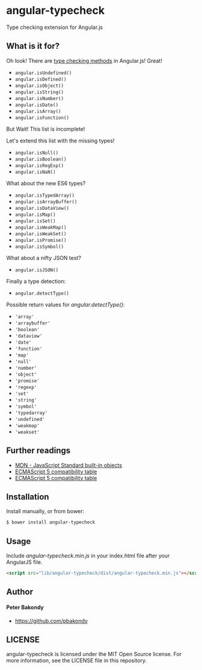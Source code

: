 angular-typecheck
==========

Type checking extension for Angular.js

## What is it for?

Oh look! There are [type checking methods](https://docs.angularjs.org/api/ng/function) in Angular.js! Great!

- `angular.isUndefined()`
- `angular.isDefined()`
- `angular.isObject()`
- `angular.isString()`
- `angular.isNumber()`
- `angular.isDate()`
- `angular.isArray()`
- `angular.isFunction()`

But Wait! This list is incomplete!

Let's extend this list with the missing types!

- `angular.isNull()`
- `angular.isBoolean()`
- `angular.isRegExp()`
- `angular.isNaN()`

What about the new ES6 types?

- `angular.isTypedArray()`
- `angular.isArrayBuffer()`
- `angular.isDataView()`
- `angular.isMap()`
- `angular.isSet()`
- `angular.isWeakMap()`
- `angular.isWeakSet()`
- `angular.isPromise()`
- `angular.isSymbol()`

What about a nifty JSON test?

- `angular.isJSON()`

Finally a type detection:

- `angular.detectType()`

Possible return values for *angular.detectType()*:

- `'array'`
- `'arraybuffer'`
- `'boolean'`
- `'dataview'`
- `'date'`
- `'function'`
- `'map'`
- `'null'`
- `'number'`
- `'object'`
- `'promise'`
- `'regexp'`
- `'set'`
- `'string'`
- `'symbol'`
- `'typedarray'`
- `'undefined'`
- `'weakmap'`
- `'weakset'`


## Further readings

- [MDN - JavaScript Standard built-in objects](https://developer.mozilla.org/en-US/docs/Web/JavaScript/Reference/Global_Objects)
- [ECMAScript 5 compatibility table](https://kangax.github.io/compat-table/es5/)
- [ECMAScript 5 compatibility table](https://kangax.github.io/compat-table/es6/)


## Installation

Install manually, or from bower:

```bash
$ bower install angular-typecheck
```

## Usage

Include *angular-typecheck.min.js* in your index.html file after your AngularJS file.

```html
<script src="lib/angular-typecheck/dist/angular-typecheck.min.js"></script>
```

## Author

#### Peter Bakondy

- https://github.com/pbakondy


## LICENSE

angular-typecheck is licensed under the MIT Open Source license. For more information, see the LICENSE file in this repository.
